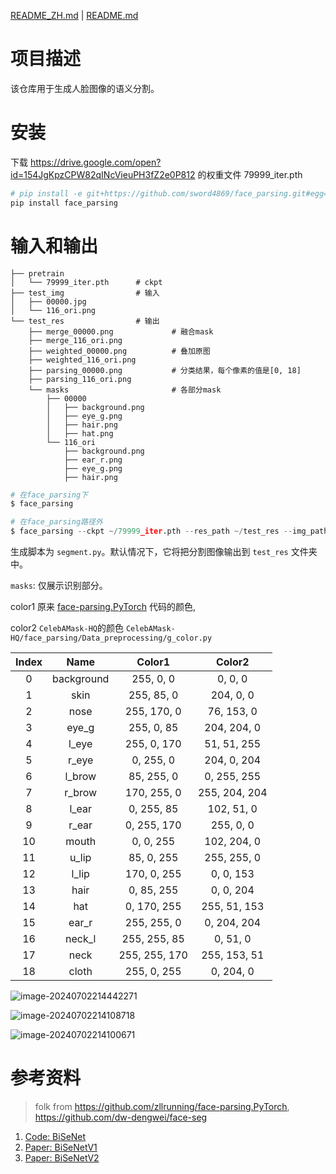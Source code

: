 [README_ZH.md](https://github.com/sword4869/face_parsing/blob/master/README_ZH.md) | [README.md](https://github.com/sword4869/face_parsing/blob/master/README.md) 

# 项目描述 

该仓库用于生成人脸图像的语义分割。

# 安装

下载 https://drive.google.com/open?id=154JgKpzCPW82qINcVieuPH3fZ2e0P812 的权重文件 79999_iter.pth
```python
# pip install -e git+https://github.com/sword4869/face_parsing.git#egg=face_parsing
pip install face_parsing
```

# 输入和输出
```
├── pretrain
│   └── 79999_iter.pth      # ckpt
├── test_img                # 输入
│   ├── 00000.jpg
│   └── 116_ori.png
└── test_res                # 输出
    ├── merge_00000.png             # 融合mask
    ├── merge_116_ori.png
    ├── weighted_00000.png          # 叠加原图
    ├── weighted_116_ori.png
    ├── parsing_00000.png           # 分类结果，每个像素的值是[0, 18]
    ├── parsing_116_ori.png
    └── masks                       # 各部分mask
        ├── 00000
        │   ├── background.png
        │   ├── eye_g.png
        │   ├── hair.png
        │   ├── hat.png
        └── 116_ori
            ├── background.png
            ├── ear_r.png
            ├── eye_g.png
            ├── hair.png
```
```python
# 在face_parsing下
$ face_parsing

# 在face_parsing路径外
$ face_parsing --ckpt ~/79999_iter.pth --res_path ~/test_res --img_path ~/test_img
```
生成脚本为 `segment.py`。默认情况下，它将把分割图像输出到 `test_res` 文件夹中。

`masks`: 仅展示识别部分。



color1 原来 [face-parsing.PyTorch](https://github.com/zllrunning/face-parsing.PyTorch) 代码的颜色, 

color2 `CelebAMask-HQ`的颜色 `CelebAMask-HQ/face_parsing/Data_preprocessing/g_color.py`

| Index |    Name    |    Color1     |    Color2     |
| :---: | :--------: | :-----------: | :-----------: |
|   0   | background |   255, 0, 0   |    0, 0, 0    |
|   1   |    skin    |  255, 85, 0   |   204, 0, 0   |
|   2   |    nose    |  255, 170, 0  |  76, 153, 0   |
|   3   |   eye_g    |  255, 0, 85   |  204, 204, 0  |
|   4   |   l_eye    |  255, 0, 170  |  51, 51, 255  |
|   5   |   r_eye    |   0, 255, 0   |  204, 0, 204  |
|   6   |   l_brow   |  85, 255, 0   |  0, 255, 255  |
|   7   |   r_brow   |  170, 255, 0  | 255, 204, 204 |
|   8   |   l_ear    |  0, 255, 85   |  102, 51, 0   |
|   9   |   r_ear    |  0, 255, 170  |   255, 0, 0   |
|  10   |   mouth    |   0, 0, 255   |  102, 204, 0  |
|  11   |   u_lip    |  85, 0, 255   |  255, 255, 0  |
|  12   |   l_lip    |  170, 0, 255  |   0, 0, 153   |
|  13   |    hair    |  0, 85, 255   |   0, 0, 204   |
|  14   |    hat     |  0, 170, 255  | 255, 51, 153  |
|  15   |   ear_r    |  255, 255, 0  |  0, 204, 204  |
|  16   |   neck_l   | 255, 255, 85  |   0, 51, 0    |
|  17   |    neck    | 255, 255, 170 | 255, 153, 51  |
|  18   |   cloth    |  255, 0, 255  |   0, 204, 0   |

![image-20240702214442271](https://cdn.jsdelivr.net/gh/sword4869/pic1@main/images/202407022144311.png)

![image-20240702214108718](https://cdn.jsdelivr.net/gh/sword4869/pic1@main/images/202407022141752.png)

![image-20240702214100671](https://cdn.jsdelivr.net/gh/sword4869/pic1@main/images/202407022141703.png)

# 参考资料

> folk from https://github.com/zllrunning/face-parsing.PyTorch, https://github.com/dw-dengwei/face-seg

1. [Code: BiSeNet](https://github.com/CoinCheung/BiSeNet)
2. [Paper: BiSeNetV1](https://arxiv.org/abs/1808.00897)
3. [Paper: BiSeNetV2](https://arxiv.org/abs/2004.02147)
